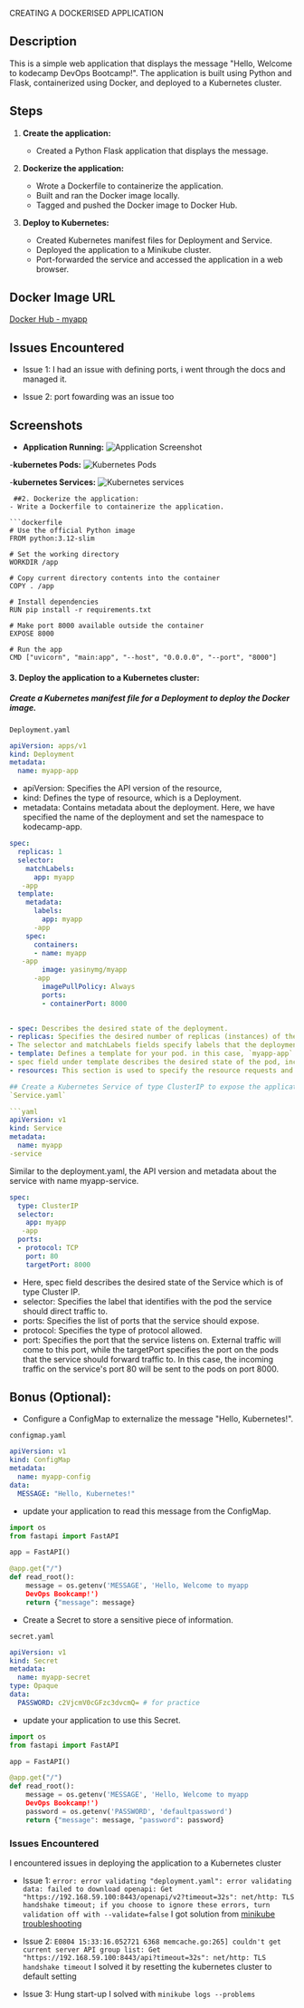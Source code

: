 
CREATING A DOCKERISED APPLICATION

## Description

This is a simple web application that displays the message "Hello, Welcome to kodecamp DevOps Bootcamp!". The application is built using Python and Flask, containerized using Docker, and deployed to a Kubernetes cluster.

## Steps

1. **Create the application:**
   - Created a Python Flask application that displays the message.

2. **Dockerize the application:**
   - Wrote a Dockerfile to containerize the application.
   - Built and ran the Docker image locally.
   - Tagged and pushed the Docker image to Docker Hub.

3. **Deploy to Kubernetes:**
   - Created Kubernetes manifest files for Deployment and Service.
   - Deployed the application to a Minikube cluster.
   - Port-forwarded the service and accessed the application in a web browser.

## Docker Image URL

[Docker Hub - myapp](https://hub.docker.com/r/yasinymg/myapp)

## Issues Encountered

- Issue 1: I had an issue with defining ports, i went through the docs and managed it.
  
- Issue 2: port fowarding was an issue too 
  

## Screenshots

- **Application Running:**
  ![Application Screenshot](screenshots/application-running.png)

-**kubernetes Pods:**
![Kubernetes Pods](screenshots/kubernetes-pods.png)

-**kubernetes Services:**
![Kubernetes services](screenshots/kubernetes-services.png)

```
 ##2. Dockerize the application:
- Write a Dockerfile to containerize the application.

```dockerfile
# Use the official Python image
FROM python:3.12-slim

# Set the working directory
WORKDIR /app

# Copy current directory contents into the container
COPY . /app

# Install dependencies
RUN pip install -r requirements.txt

# Make port 8000 available outside the container
EXPOSE 8000

# Run the app
CMD ["uvicorn", "main:app", "--host", "0.0.0.0", "--port", "8000"]
```



#### 3. Deploy the application to a Kubernetes cluster:
##### Create a Kubernetes manifest file for a Deployment to deploy the Docker image.

`Deployment.yaml`
```yaml
apiVersion: apps/v1
kind: Deployment
metadata:
  name: myapp-app
```
- apiVersion: Specifies the API version of the resource,
- kind: Defines the type of resource, which is a Deployment.
- metadata: Contains metadata about the deployment. Here, we have specified the name of the deployment and set the namespace to kodecamp-app.

```yaml
spec:
  replicas: 1
  selector:
    matchLabels:
      app: myapp
   -app
  template:
    metadata:
      labels:
        app: myapp
      -app
    spec:
      containers:
      - name: myapp
   -app
        image: yasinymg/myapp
      -app
        imagePullPolicy: Always
        ports:
        - containerPort: 8000
       

- spec: Describes the desired state of the deployment.
- replicas: Specifies the desired number of replicas (instances) of the application to run, which is 1 in this case.
- The selector and matchLabels fields specify labels that the deployment can identify the pods with.
- template: Defines a template for your pod. in this case, `myapp-app` is the label with which the pod should be identified.
- spec field under template describes the desired state of the pod, including the list of containers. In this case we have just one container, with the name `myapp-app`, and the image it should pull from my Docker Hub `gbedu/myapp-app`, and the port to which it is exposed. `imagePullPolicy` specifies the image pull policy. Here, I have used Always (always pull the latest image from the registry).
- resources: This section is used to specify the resource requests and limits for the containers in a pod. This helps Kubernetes manage resources efficiently and ensure that your application gets the resources it needs while preventing it from using too many resources. `Resource requests` are the `minimum` amount of resources that Kubernetes will allocate to the container. If the requested resources are not available, the pod will not be scheduled. `Resource limits` are the `maximum` amount of resources that the container can use. If the container tries to use more than the specified limits, Kubernetes will rescrict (throttle) it or, in the case of memory, potentially terminate the container.

## Create a Kubernetes Service of type ClusterIP to expose the application.
`Service.yaml`

```yaml
apiVersion: v1
kind: Service
metadata:
  name: myapp
-service
```
Similar to the deployment.yaml, the API version and metadata about the service with name myapp-service.
```yaml
spec:
  type: ClusterIP
  selector:
    app: myapp
   -app
  ports:
  - protocol: TCP
    port: 80
    targetPort: 8000
  ```

- Here, spec field describes the desired state of the Service which is of type Cluster IP.
- selector: Specifies the label that identifies with the pod the service should direct traffic to.
- ports: Specifies the list of ports that the service should expose.
- protocol: Specifies the type of protocol allowed.
- port: Specifies the port that the service listens on. External traffic will come to this port, while the targetPort specifies the port on the pods that the service should forward traffic to. In this case, the incoming traffic on the service's port 80 will be sent to the pods on port 8000.



## Bonus (Optional):
- Configure a ConfigMap to externalize the message "Hello, Kubernetes!".

`configmap.yaml`
```yaml
apiVersion: v1
kind: ConfigMap
metadata:
  name: myapp-config
data:
  MESSAGE: "Hello, Kubernetes!"
  ```
- update your application to read this message from the ConfigMap.

```python
import os
from fastapi import FastAPI

app = FastAPI()

@app.get("/")
def read_root():
    message = os.getenv('MESSAGE', 'Hello, Welcome to myapp
    DevOps Bookcamp!')
    return {"message": message}
```

- Create a Secret to store a sensitive piece of information.

`secret.yaml`
```yaml
apiVersion: v1
kind: Secret
metadata:
  name: myapp-secret
type: Opaque
data:
  PASSWORD: c2VjcmV0cGFzc3dvcmQ= # for practice
```

- update your application to use this Secret.
```python
import os
from fastapi import FastAPI

app = FastAPI()

@app.get("/")
def read_root():
    message = os.getenv('MESSAGE', 'Hello, Welcome to myapp
    DevOps Bookcamp!')
    password = os.getenv('PASSWORD', 'defaultpassword')
    return {"message": message, "password": password}
```

### Issues Encountered
I encountered issues in deploying the application to a Kubernetes cluster 
- Issue 1: 
`error: error validating "deployment.yaml": error validating data: failed to download openapi: Get "https://192.168.59.100:8443/openapi/v2?timeout=32s": net/http: TLS handshake timeout; if you choose to ignore these errors, turn validation off with --validate=false`
I got solution from [minikube troubleshooting](https://minikube.sigs.k8s.io/docs/handbook/troubleshooting/)

- Issue 2:
 `E0804 15:33:16.052721 6368 memcache.go:265] couldn't get current server API group list: Get "https://192.168.59.100:8443/api?timeout=32s": net/http: TLS handshake timeout`
 I solved it by resetting the kubernetes cluster to default setting

- Issue 3: Hung start-up
I solved with `minikube logs --problems`

